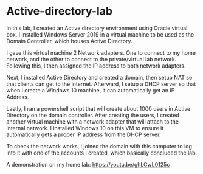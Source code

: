 # Active-directory-lab

In this lab, I created an Active directory environment using Oracle virtual box. I installed Windows Server 2019 in a virtual machine to be used as the Domain Controller, which houses Active Directory.

I gave this virtual machine 2 Network adapters. One to connect to my home network, and the other to connect to the private/virtual lab network. Following this, I then assigned the IP address to both network adapters.

Next, I installed Active Directory and created a domain, then setup NAT so that clients can get to the internet. Afterward, I setup a DHCP server so that when I create a Windows 10 machine, it can automatically get an IP Address.

Lastly, I ran a powershell script that will create about 1000 users in Active Directory on the domain controller. After creating the users, I created another virtual machine with a network adapter that will attach to the internal network. I installed Windows 10 on this VM to ensure it automatically gets a proper IP address from the DHCP server.

To check the network works, I joined the domain with this computer to log into it with one of the accounts I created, which basically concluded the lab.

A demonstration on my home lab: https://youtu.be/ghLCwL0125c
